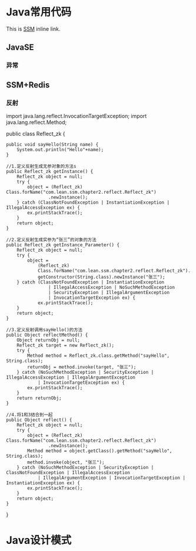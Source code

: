 # Java常用代码

<p>This is <a href="https://github.com/z00uk0i/Java-/blob/master/SSM" title="Title">
SSM</a> inline link.</p>

## JavaSE
### 异常






## SSM+Redis
### 反射

import java.lang.reflect.InvocationTargetException;
import java.lang.reflect.Method;

public class Reflect_zk {
	
	public void sayHello(String name) {
		System.out.println("Hello"+name);
	}
	
	//1.定义反射生成无参对象的方法s
	public Reflect_zk getInstance() {
		Reflect_zk object = null;
		try {
			object = (Reflect_zk) Class.forName("com.lean.ssm.chapter2.reflect.Reflect_zk")
					.newInstance();
		} catch (ClassNotFoundException | InstantiationException | IllegalAccessException ex) {
			ex.printStackTrace();
		}
		return object;
	}
	
	//2.定义反射生成实参为“张三”的对象的方法
	public Reflect_zk getInstance_Parameter() {
		Reflect_zk object = null;
	    try {
	        object = 
	            (Reflect_zk) 
	            Class.forName("com.lean.ssm.chapter2.reflect.Reflect_zk").
	            getConstructor(String.class).newInstance("张三");
	    } catch (ClassNotFoundException | InstantiationException 
	                | IllegalAccessException | NoSuchMethodException 
	                | SecurityException | IllegalArgumentException 
	                | InvocationTargetException ex) {
	            ex.printStackTrace();
	    }
	    return object;
	}
	
	//3.定义反射调用sayHello()的方法
	public Object reflectMethod() {
		Object returnObj = null;
		Reflect_zk target = new Reflect_zk();
		try {
			Method method = Reflect_zk.class.getMethod("sayHello", String.class);
			returnObj = method.invoke(target, "张三");
		} catch (NoSuchMethodException | SecurityException | IllegalAccessException | IllegalArgumentException
				| InvocationTargetException ex) {
			ex.printStackTrace();
		}
		return returnObj;
	}
	
	//4.将1和3结合到一起
	public Object reflect() {
		Reflect_zk object = null;
		try {
			object = (Reflect_zk) Class.forName("com.lean.ssm.chapter2.reflect.Reflect_zk")
					.newInstance();
			Method method = object.getClass().getMethod("sayHello", String.class);
			method.invoke(object, "张三");
		} catch (NoSuchMethodException | SecurityException | ClassNotFoundException | IllegalAccessException
				| IllegalArgumentException | InvocationTargetException | InstantiationException ex) {
			ex.printStackTrace();
		}
		return object;
	}
}

# Java设计模式
